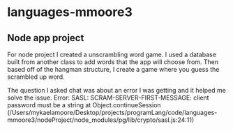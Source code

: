 # languages-mmoore3


## Node app project
For node project I created a unscrambling word game. I used a database built from another class to add words that the app will choose from. Then based off of the hangman structure, I create a game where you guess the scrambled up word. 

The question I asked chat was about an error I was getting and it helped me solve the issue. 
Error: SASL: SCRAM-SERVER-FIRST-MESSAGE: client password must be a string
    at Object.continueSession (/Users/mykaelamoore/Desktop/projects/programLang/code/languages-mmoore3/nodeProject/node_modules/pg/lib/crypto/sasl.js:24:11)